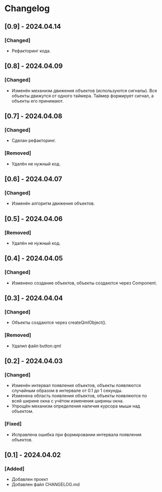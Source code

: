 
# Changelog

## [0.9] - 2024.04.14
### [Changed]
- Рефакторинг кода.


## [0.8] - 2024.04.09
### [Changed]
- Изменён механизм движения объектов (используются сигналы). Все объекты движутся от одного таймера. Таймер формирует сигнал, а объекты его принимают.


## [0.7] - 2024.04.08
### [Changed]
- Сделан рефакторинг.

### [Removed]
- Удалён не нужный код.


## [0.6] - 2024.04.07
### [Changed]
- Изменён алгоритм движения объектов.


## [0.5] - 2024.04.06
### [Removed]
- Удалён не нужный код.


## [0.4] - 2024.04.05
### [Changed]
- Изменено создание объектов, объекты создаются через Component.


## [0.3] - 2024.04.04
### [Changed]
- Объекты создаются через createQmlObject().

### [Removed]
- Удалил файл button.qml 


## [0.2] - 2024.04.03
### [Changed]
- Изменён интервал появления объектов, объекты появляются случайным образом в интервале от 0.1 до 1 секунды.
- Изменена область появления объектов, объекты появляются по всей ширине окна с учётом изменения ширины окна.
- Упрощён механизм определения наличия курсора мыши над объектом.

### [Fixed]
- Исправлена ошибка при формировании интервала появления объектов.


## [0.1] - 2024.04.02
### [Added]
- Добавлен проект
- Добавлен файл CHANGELOG.md
 
